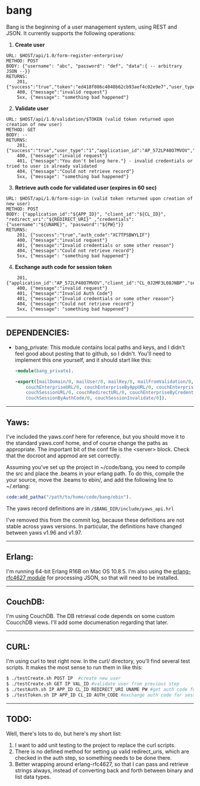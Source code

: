 bang
====

Bang is the beginning of a user management system, using REST and JSON. It currently supports the following operations:

 1. **Create user**

 ```curl
 URL: $HOST/api/1.0/form-register-enterprise/
 METHOD: POST
 BODY: {"username": "abc", "password": "def", "data":{ -- arbitrary JSON --}}
 RETURNS: 
     201, {"success":"true","token":"ed418f086c4040b62cb93aef4c02e9e7","user_type":"0"}
     400, {"message":"invalid request"}
     5xx, {"message": "something bad happened"}
 ```

 2. **Validate user**

 ```curl
 URL: $HOST/api/1.0/validation/$TOKEN (valid token returned upon creation of new user)
 METHOD: GET
 BODY: --
 RETURNS: 
     201, {"success":"true","user_type":"1","application_id":"AP_572LP48O7MVOV","client_id":"CL_0J2MF3L08JNBP"}
     400, {"message":"invalid request"}
     401, {"message":"You don't belong here."} - invalid credentials or tried to user is already validated
     404, {"message":"Could not retrieve record"}
     5xx, {"message": "something bad happened"} 
 ```

 3. **Retrieve auth code for validated user (expires in 60 sec)**

 ```curl
 URL: $HOST/api/1.0/form-sign-in (valid token returned upon creation of new user)
 METHOD: POST
 BODY: {"application_id":"${APP_ID}", "client_id":"${CL_ID}", "redirect_uri":"${REDIRECT_URI}" ,"credentials":{"username":"${UNAME}", "password":"${PW}"}}
 RETURNS: 
     201, {"success":"true","auth_code":"XC7TPSBWYLIF"}
     400, {"message":"invalid request"}    
     401, {"message":"Invalid credentials or some other reason"}
     404, {"message":"Could not retrieve record"}
     5xx, {"message": "something bad happened"} 
 ```

 4. **Exchange auth code for session token**

 ```curl
     201, {"application_id":"AP_572LP48O7MVOV","client_id":"CL_0J2MF3L08JNBP","session_token":"83HJ387PJU1J"}
     400, {"message":"invalid request"}    
     401, {"message":"Invalid Auth Code"}
     401, {"message":"Invalid credentials or some other reason"}
     404, {"message":"Could not retrieve record"}
     5xx, {"message": "something bad happened"}
 ```



<!--  SQL is gone, using CouchDB now
####################
SQL:

I've set up a postgres SQL database for now. I'll probably switch over to some NoSQL option soon, but let's take care of one thing at a time.

Once you've installed postgres, you can from the command line:

createdb bang

Then launch psql, and: \i /path/to/setup.sql

which will leave you with a very simple, unpopulated db:

    bang=# \d
                      List of relations
     Schema |          Name           |   Type   | Owner  
    --------+-------------------------+----------+--------
     public | messages                | table    | eschow
     public | messages_message_id_seq | sequence | eschow
     public | room_user               | table    | eschow
     public | rooms                   | table    | eschow
     public | rooms_room_id_seq       | sequence | eschow
     public | user_location           | table    | eschow
     public | users                   | table    | eschow
     public | users_user_id_seq       | sequence | eschow
    (8 rows)

###################
-->


---------------------------------------------------------
## <a id="dependencies"></a>DEPENDENCIES: 

 * bang_private: This module contains local paths and keys, and I didn't feel good about posting that to github, so I didn't. You'll need to implement this one yourself, and it should start like this:

   ```erl
   -module(bang_private).
   
   -export([mailDomain/0, mailUser/0, mailKey/0, mailFromValidation/0, ganimasToken/0,
       couchEnterpriseURL/0, couchEnterpriseByAppURL/0, couchEnterpriseByClientURL/0,
       couchSessionURL/0, couchRedirectURL/0, couchEnterpriseByCredentialsURL/0, 
       couchSessionByAuthCode/0, couchSessionInvalidate/0]).
   ```


---------------------------------------------------------
## <a id="yaws"></a>Yaws: 

I've included the yaws.conf here for reference, but you should move it to the standard yaws.conf home, and of course change the paths as appropriate. The important bit of the conf file is the &lt;server&gt; block. Check that the docroot and appmod are set correctly.

Assuming you've set up the project in ~/code/bang, you need to compile the src and place the .beams in your erlang path. To do this, compile the your source, move the .beams to ebin/, and add the following line to ~/.erlang:

 ```erl
 code:add_patha("/path/to/home/code/bang/ebin").
 ```

The yaws record definitions are in `/$BANG_DIR/include/yaws_api.hrl`

I've removed this from the commit log, because these definitions are not stable across yaws versions. In particular, the definitions have changed between yaws v1.96 and v1.97. 


---------------------------------------------------------
## <a id="erlang"></a>Erlang: 

I'm running 64-bit Erlang R16B on Mac OS 10.8.5. I'm also using the [erlang-rfc4627 module][2] for processing JSON, so that will need to be installed.

[2]: https://github.com/tonyg/erlang-rfc4627              "erlang rfc"


---------------------------------------------------------
## <a id="couchdb"></a>CouchDB: 

I'm using CouchDB. The DB retrieval code depends on some custom CoucchDB views. I'll add some documenation regarding that later.


---------------------------------------------------------
## <a id="curl"></a>CURL: 

I'm using curl to test right now. In the curl/ directory, you'll find several test scripts. It makes the most sense to run them in like this:

 ```bash
 $ ./testCreate.sh POST IP  #create new user
 $ ./testCreate.sh GET IP VAL_ID #validate user from previous step
 $ ./testAuth.sh IP APP_ID CL_ID REDIRECT_URI UNAME PW #get auth code for validated user
 $ ./testToken.sh IP APP_ID CL_ID AUTH_CODE #exchange auth code for session token
 ```

---------------------------------------------------------
## <a id="todo"></a>TODO: 

Well, there's lots to do, but here's my short list: 

 1. I want to add unit testing to the project to replace the curl scripts. 
 2. There is no defined method for setting up valid redirect_uris, which are checked in the auth step, so something needs to be done there.
 3. Better wrapping around erlang-rfc4627, so that I can pass and retrieve strings always, instead of converting back and forth between binary and list data types.


